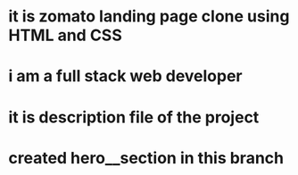 # it is zomato landing page clone using HTML and CSS
# i am a full stack web developer 
# it is description file of the project 
# created hero__section in this branch 
